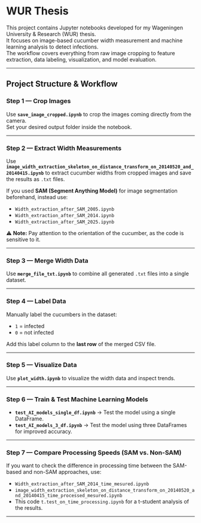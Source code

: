 # WUR Thesis

This project contains Jupyter notebooks developed for my Wageningen University & Research (WUR) thesis.  
It focuses on image-based cucumber width measurement and machine learning analysis to detect infections.  
The workflow covers everything from raw image cropping to feature extraction, data labeling, visualization, and model evaluation.

---

## Project Structure & Workflow

### Step 1 — Crop Images
Use **`save_image_cropped.ipynb`** to crop the images coming directly from the camera.  
Set your desired output folder inside the notebook.

---

### Step 2 — Extract Width Measurements
Use **`image_width_extraction_skeleton_on_distance_transform_on_20140520_and_20140415.ipynb`** to extract cucumber widths from cropped images and save the results as `.txt` files.

If you used **SAM (Segment Anything Model)** for image segmentation beforehand, instead use:

- `Width_extraction_after_SAM_2005.ipynb`
- `Width_extraction_after_SAM_2014.ipynb`
- `Width_extraction_after_SAM_2025.ipynb`

⚠ **Note:** Pay attention to the orientation of the cucumber, as the code is sensitive to it.

---

### Step 3 — Merge Width Data
Use **`merge_file_txt.ipynb`** to combine all generated `.txt` files into a single dataset.

---

### Step 4 — Label Data
Manually label the cucumbers in the dataset:

- `1` = infected  
- `0` = not infected  

Add this label column to the **last row** of the merged CSV file.

---

### Step 5 — Visualize Data
Use **`plot_width.ipynb`** to visualize the width data and inspect trends.

---

### Step 6 — Train & Test Machine Learning Models
- **`test_AI_models_single_df.ipynb`** → Test the model using a single DataFrame.  
- **`test_AI_models_3_df.ipynb`** → Test the model using three DataFrames for improved accuracy.

---

### Step 7 — Compare Processing Speeds (SAM vs. Non-SAM)
If you want to check the difference in processing time between the SAM-based and non-SAM approaches, use:

- `Width_extraction_after_SAM_2014_time_mesured.ipynb`
- `image_width_extraction_skeleton_on_distance_transform_on_20140520_and_20140415_time_processed_mesured.ipynb`
- This code `t.test_on_time_processing.ipynb` for a t-student analysis of the results.
---
